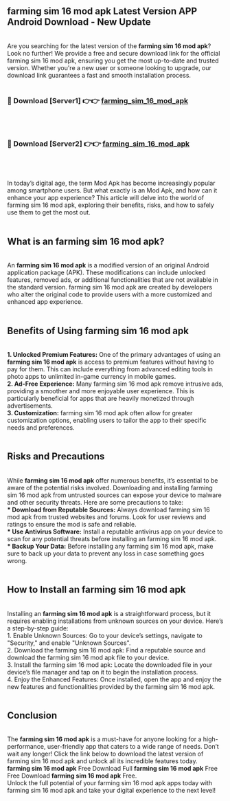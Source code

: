 ## farming sim 16 mod apk Latest Version APP Android Download - New Update
<br>
Are you searching for the latest version of the <strong>farming sim 16 mod apk</strong>? Look no further! We provide a free and secure download link for the official farming sim 16 mod apk, ensuring you get the most up-to-date and trusted version. Whether you're a new user or someone looking to upgrade, our download link guarantees a fast and smooth installation process.
<br>
<br>
<h3>🔴 Download [Server1] 👉👉 <a href="https://modyolo.store/farming+sim+16+mod+apk">farming_sim_16_mod_apk</a></h3><br>
<br>
<h3>🔴 Download [Server2] 👉👉 <a href="https://modyolo.store/farming+sim+16+mod+apk">farming_sim_16_mod_apk</a></h3><br>
<br>
<br>
In today’s digital age, the term Mod Apk has become increasingly popular among smartphone users. But what exactly is an Mod Apk, and how can it enhance your app experience? This article will delve into the world of farming sim 16 mod apk, exploring their benefits, risks, and how to safely use them to get the most out.
<br>
<br>
<h2>What is an farming sim 16 mod apk?</h2>
<br>
An <strong>farming sim 16 mod apk</strong> is a modified version of an original Android application package (APK). These modifications can include unlocked features, removed ads, or additional functionalities that are not available in the standard version. farming sim 16 mod apk are created by developers who alter the original code to provide users with a more customized and enhanced app experience.
<br>
<br>
<h2>Benefits of Using farming sim 16 mod apk</h2>
<br>
<strong> 1. Unlocked Premium Features:</strong> One of the primary advantages of using an <strong>farming sim 16 mod apk</strong> is access to premium features without having to pay for them. This can include everything from advanced editing tools in photo apps to unlimited in-game currency in mobile games.
<br>
<strong> 2. Ad-Free Experience:</strong> Many farming sim 16 mod apk remove intrusive ads, providing a smoother and more enjoyable user experience. This is particularly beneficial for apps that are heavily monetized through advertisements.
<br>
<strong> 3. Customization:</strong> farming sim 16 mod apk often allow for greater customization options, enabling users to tailor the app to their specific needs and preferences.
<br>
<br>
<h2>Risks and Precautions</h2>
<br>
While <strong>farming sim 16 mod apk</strong> offer numerous benefits, it’s essential to be aware of the potential risks involved. Downloading and installing farming sim 16 mod apk from untrusted sources can expose your device to malware and other security threats. Here are some precautions to take:
<br>
<strong> * Download from Reputable Sources:</strong> Always download farming sim 16 mod apk from trusted websites and forums. Look for user reviews and ratings to ensure the mod is safe and reliable.
<br>
<strong> * Use Antivirus Software:</strong> Install a reputable antivirus app on your device to scan for any potential threats before installing an farming sim 16 mod apk.
<br>
<strong> * Backup Your Data:</strong> Before installing any farming sim 16 mod apk, make sure to back up your data to prevent any loss in case something goes wrong.
<br>
<br>
<h2>How to Install an farming sim 16 mod apk</h2>
<br>
Installing an <strong>farming sim 16 mod apk</strong> is a straightforward process, but it requires enabling installations from unknown sources on your device. Here’s a step-by-step guide:
<br>
 1. Enable Unknown Sources: Go to your device’s settings, navigate to "Security," and enable "Unknown Sources".
<br>
 2. Download the farming sim 16 mod apk: Find a reputable source and download the farming sim 16 mod apk file to your device.
<br>
 3. Install the farming sim 16 mod apk: Locate the downloaded file in your device’s file manager and tap on it to begin the installation process.
<br>
 4. Enjoy the Enhanced Features: Once installed, open the app and enjoy the new features and functionalities provided by the farming sim 16 mod apk.
<br>
<br>
<h2><strong>Conclusion</strong></h2>
<br>
The <strong>farming sim 16 mod apk</strong> is a must-have for anyone looking for a high-performance, user-friendly app that caters to a wide range of needs. Don’t wait any longer! Click the link below to download the latest version of farming sim 16 mod apk and unlock all its incredible features today.
<br>
<strong>farming sim 16 mod apk</strong> Free Download Full <strong>farming sim 16 mod apk</strong> Free Free Download <strong>farming sim 16 mod apk</strong> Free.
<br>
Unlock the full potential of your farming sim 16 mod apk apps today with farming sim 16 mod apk and take your digital experience to the next level!